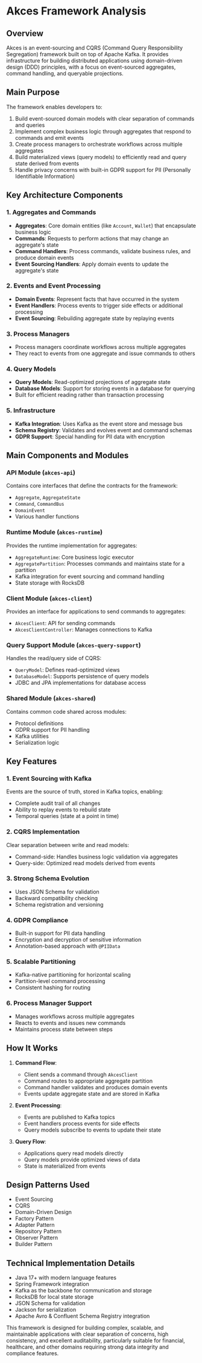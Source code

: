 # Akces Framework Analysis

## Overview

Akces is an event-sourcing and CQRS (Command Query Responsibility Segregation) framework built on top of Apache Kafka. It provides infrastructure for building distributed applications using domain-driven design (DDD) principles, with a focus on event-sourced aggregates, command handling, and queryable projections.

## Main Purpose

The framework enables developers to:
1. Build event-sourced domain models with clear separation of commands and queries
2. Implement complex business logic through aggregates that respond to commands and emit events
3. Create process managers to orchestrate workflows across multiple aggregates
4. Build materialized views (query models) to efficiently read and query state derived from events
5. Handle privacy concerns with built-in GDPR support for PII (Personally Identifiable Information)

## Key Architecture Components

### 1. Aggregates and Commands

- **Aggregates**: Core domain entities (like `Account`, `Wallet`) that encapsulate business logic
- **Commands**: Requests to perform actions that may change an aggregate's state
- **Command Handlers**: Process commands, validate business rules, and produce domain events
- **Event Sourcing Handlers**: Apply domain events to update the aggregate's state

### 2. Events and Event Processing

- **Domain Events**: Represent facts that have occurred in the system
- **Event Handlers**: Process events to trigger side effects or additional processing
- **Event Sourcing**: Rebuilding aggregate state by replaying events

### 3. Process Managers

- Process managers coordinate workflows across multiple aggregates
- They react to events from one aggregate and issue commands to others

### 4. Query Models

- **Query Models**: Read-optimized projections of aggregate state
- **Database Models**: Support for storing events in a database for querying
- Built for efficient reading rather than transaction processing

### 5. Infrastructure

- **Kafka Integration**: Uses Kafka as the event store and message bus
- **Schema Registry**: Validates and evolves event and command schemas
- **GDPR Support**: Special handling for PII data with encryption

## Main Components and Modules

### API Module (`akces-api`)
Contains core interfaces that define the contracts for the framework:
- `Aggregate`, `AggregateState`
- `Command`, `CommandBus`
- `DomainEvent`
- Various handler functions

### Runtime Module (`akces-runtime`)
Provides the runtime implementation for aggregates:
- `AggregateRuntime`: Core business logic executor
- `AggregatePartition`: Processes commands and maintains state for a partition
- Kafka integration for event sourcing and command handling
- State storage with RocksDB

### Client Module (`akces-client`)
Provides an interface for applications to send commands to aggregates:
- `AkcesClient`: API for sending commands
- `AkcesClientController`: Manages connections to Kafka

### Query Support Module (`akces-query-support`)
Handles the read/query side of CQRS:
- `QueryModel`: Defines read-optimized views
- `DatabaseModel`: Supports persistence of query models
- JDBC and JPA implementations for database access

### Shared Module (`akces-shared`)
Contains common code shared across modules:
- Protocol definitions
- GDPR support for PII handling
- Kafka utilities
- Serialization logic

## Key Features

### 1. Event Sourcing with Kafka

Events are the source of truth, stored in Kafka topics, enabling:
- Complete audit trail of all changes
- Ability to replay events to rebuild state
- Temporal queries (state at a point in time)

### 2. CQRS Implementation

Clear separation between write and read models:
- Command-side: Handles business logic validation via aggregates
- Query-side: Optimized read models derived from events

### 3. Strong Schema Evolution

- Uses JSON Schema for validation
- Backward compatibility checking
- Schema registration and versioning

### 4. GDPR Compliance

- Built-in support for PII data handling
- Encryption and decryption of sensitive information
- Annotation-based approach with `@PIIData`

### 5. Scalable Partitioning

- Kafka-native partitioning for horizontal scaling
- Partition-level command processing
- Consistent hashing for routing

### 6. Process Manager Support

- Manages workflows across multiple aggregates
- Reacts to events and issues new commands
- Maintains process state between steps

## How It Works

1. **Command Flow**:
   - Client sends a command through `AkcesClient`
   - Command routes to appropriate aggregate partition
   - Command handler validates and produces domain events
   - Events update aggregate state and are stored in Kafka

2. **Event Processing**:
   - Events are published to Kafka topics
   - Event handlers process events for side effects
   - Query models subscribe to events to update their state

3. **Query Flow**:
   - Applications query read models directly
   - Query models provide optimized views of data
   - State is materialized from events

## Design Patterns Used

- Event Sourcing
- CQRS
- Domain-Driven Design
- Factory Pattern
- Adapter Pattern
- Repository Pattern
- Observer Pattern
- Builder Pattern

## Technical Implementation Details

- Java 17+ with modern language features
- Spring Framework integration
- Kafka as the backbone for communication and storage
- RocksDB for local state storage
- JSON Schema for validation
- Jackson for serialization
- Apache Avro & Confluent Schema Registry integration

This framework is designed for building complex, scalable, and maintainable applications with clear separation of concerns, high consistency, and excellent auditability, particularly suitable for financial, healthcare, and other domains requiring strong data integrity and compliance features.
